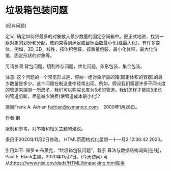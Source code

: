 # 垃圾箱包装问题


(经典问题)



定义:
确定如何将最多的对象放入最少数量的固定空间箱中。更正式地说，找到一组对象的划分和分配，使约束得到满足或目标函数最小化(或最大化)。有许多变体，例如，3D, 2D，线性，按体积包装，按重量包装，最小化体积，最大化价值，固定形状的对象等。



另请参阅
背包问题，切割库存问题，优化问题，条形包装，集合包装。



注意:
这个问题的一个常见形式是，容纳一组对象所需的箱(固定体积的容器)的最少数量是多少。这个问题在制造业中经常出现。例如，假设我们需要许多不同长度的管道来探测一所房子，我们可以购买长度为5米的管道。我们怎样才能把5米长的管道剪断，尽量减少浪费(使管道成本最小化)?

感谢Frank A. Adrian <fadrian@symantec.com>， 2000年1月28日。


作者:钢


限制和参考。对书籍和相关主题的建议。








条目于2020年11月2日修改。
HTML页面格式化星期一十一月2 12:36:42 2020。



引用如下:
保罗·e·布莱克，“垃圾箱包装问题”，载于
算法与数据结构词典[在线]，Paul E. Black主编，2020年11月2日。(今天访问)
可从:https://www.nist.gov/dads/HTML/binpacking.html获得